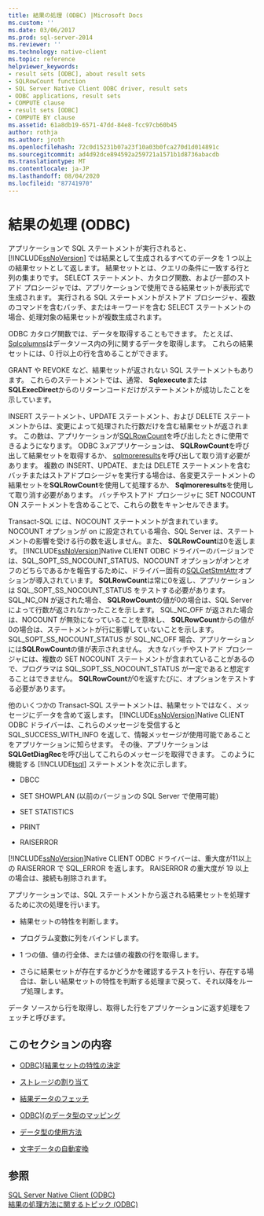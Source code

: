 ```yaml
---
title: 結果の処理 (ODBC) |Microsoft Docs
ms.custom: ''
ms.date: 03/06/2017
ms.prod: sql-server-2014
ms.reviewer: ''
ms.technology: native-client
ms.topic: reference
helpviewer_keywords:
- result sets [ODBC], about result sets
- SQLRowCount function
- SQL Server Native Client ODBC driver, result sets
- ODBC applications, result sets
- COMPUTE clause
- result sets [ODBC]
- COMPUTE BY clause
ms.assetid: 61a8db19-6571-47dd-84e8-fcc97cb60b45
author: rothja
ms.author: jroth
ms.openlocfilehash: 72c0d15231b07a23f10a03b0fca270d1d014891c
ms.sourcegitcommit: ad4d92dce894592a259721a1571b1d8736abacdb
ms.translationtype: MT
ms.contentlocale: ja-JP
ms.lasthandoff: 08/04/2020
ms.locfileid: "87741970"
---
```

# <a name="processing-results-odbc"></a>結果の処理 (ODBC)
  アプリケーションで SQL ステートメントが実行されると、[!INCLUDE[ssNoVersion](../../includes/ssnoversion-md.md)] では結果として生成されるすべてのデータを 1 つ以上の結果セットとして返します。 結果セットとは、クエリの条件に一致する行と列の集まりです。 SELECT ステートメント、カタログ関数、および一部のストアド プロシージャでは、アプリケーションで使用できる結果セットが表形式で生成されます。 実行される SQL ステートメントがストアド プロシージャ、複数のコマンドを含むバッチ、またはキーワードを含む SELECT ステートメントの場合、処理対象の結果セットが複数生成されます。  
  
 ODBC カタログ関数では、データを取得することもできます。 たとえば、 [Sqlcolumns](../native-client-odbc-api/sqlcolumns.md)はデータソース内の列に関するデータを取得します。 これらの結果セットには、0 行以上の行を含めることができます。  
  
 GRANT や REVOKE など、結果セットが返されない SQL ステートメントもあります。 これらのステートメントでは、通常、 **Sqlexecute**または**SQLExecDirect**からのリターンコードだけがステートメントが成功したことを示しています。  
  
 INSERT ステートメント、UPDATE ステートメント、および DELETE ステートメントからは、変更によって処理された行数だけを含む結果セットが返されます。 この数は、アプリケーションが[SQLRowCount](../native-client-odbc-api/sqlrowcount.md)を呼び出したときに使用できるようになります。 ODBC 3.*x*アプリケーションは、 **SQLRowCount**を呼び出して結果セットを取得するか、 [sqlmoreresults](../native-client-odbc-api/sqlmoreresults.md)を呼び出して取り消す必要があります。 複数の INSERT、UPDATE、または DELETE ステートメントを含むバッチまたはストアドプロシージャを実行する場合は、各変更ステートメントの結果セットを**SQLRowCount**を使用して処理するか、 **Sqlmoreresults**を使用して取り消す必要があります。 バッチやストアド プロシージャに SET NOCOUNT ON ステートメントを含めることで、これらの数をキャンセルできます。  
  
 Transact-SQL には、NOCOUNT ステートメントが含まれています。 NOCOUNT オプションが on に設定されている場合、SQL Server は、ステートメントの影響を受ける行の数を返しません。また、 **SQLRowCount**は0を返します。 [!INCLUDE[ssNoVersion](../../includes/ssnoversion-md.md)]Native CLIENT ODBC ドライバーのバージョンでは、SQL_SOPT_SS_NOCOUNT_STATUS、NOCOUNT オプションがオンとオフのどちらであるかを報告するために、ドライバー固有の[SQLGetStmtAttr](../native-client-odbc-api/sqlgetstmtattr.md)オプションが導入されています。 **SQLRowCount**は常に0を返し、アプリケーションは SQL_SOPT_SS_NOCOUNT_STATUS をテストする必要があります。 SQL_NC_ON が返された場合、 **SQLRowCount**の値が0の場合は、SQL Server によって行数が返されなかったことを示します。 SQL_NC_OFF が返された場合は、NOCOUNT が無効になっていることを意味し、 **SQLRowCount**からの値が0の場合は、ステートメントが行に影響していないことを示します。 SQL_SOPT_SS_NOCOUNT_STATUS が SQL_NC_OFF 場合、アプリケーションには**SQLRowCount**の値が表示されません。 大きなバッチやストアド プロシージャには、複数の SET NOCOUNT ステートメントが含まれていることがあるので、プログラマは SQL_SOPT_SS_NOCOUNT_STATUS が一定であると想定することはできません。 **SQLRowCount**が0を返すたびに、オプションをテストする必要があります。  
  
 他のいくつかの Transact-SQL ステートメントは、結果セットではなく、メッセージにデータを含めて返します。 [!INCLUDE[ssNoVersion](../../includes/ssnoversion-md.md)]Native CLIENT ODBC ドライバーは、これらのメッセージを受信すると SQL_SUCCESS_WITH_INFO を返して、情報メッセージが使用可能であることをアプリケーションに知らせます。 その後、アプリケーションは**SQLGetDiagRec**を呼び出してこれらのメッセージを取得できます。 このように機能する [!INCLUDE[tsql](../../includes/tsql-md.md)] ステートメントを次に示します。  
  
-   DBCC  
  
-   SET SHOWPLAN (以前のバージョンの SQL Server で使用可能)  
  
-   SET STATISTICS  
  
-   PRINT  
  
-   RAISERROR  
  
 [!INCLUDE[ssNoVersion](../../includes/ssnoversion-md.md)]Native CLIENT ODBC ドライバーは、重大度が11以上の RAISERROR で SQL_ERROR を返します。 RAISERROR の重大度が 19 以上の場合は、接続も削除されます。  
  
 アプリケーションでは、SQL ステートメントから返される結果セットを処理するために次の処理を行います。  
  
-   結果セットの特性を判断します。  
  
-   プログラム変数に列をバインドします。  
  
-   1 つの値、値の行全体、または値の複数の行を取得します。  
  
-   さらに結果セットが存在するかどうかを確認するテストを行い、存在する場合は、新しい結果セットの特性を判断する処理まで戻って、それ以降をループ処理します。  
  
 データ ソースから行を取得し、取得した行をアプリケーションに返す処理をフェッチと呼びます。  
  
## <a name="in-this-section"></a>このセクションの内容  
  
-   [ODBC&#41;&#40;結果セットの特性の決定](determining-the-characteristics-of-a-result-set-odbc.md)  
  
-   [ストレージの割り当て](assigning-storage.md)  
  
-   [結果データのフェッチ](fetching-result-data.md)  
  
-   [ODBC&#41;&#40;のデータ型のマッピング](mapping-data-types-odbc.md)  
  
-   [データ型の使用方法](data-type-usage.md)  
  
-   [文字データの自動変換](autotranslation-of-character-data.md)  
  
## <a name="see-also"></a>参照  
 [SQL Server Native Client &#40;ODBC&#41;](../native-client/odbc/sql-server-native-client-odbc.md)   
 [結果の処理方法に関するトピック &#40;ODBC&#41;](../../database-engine/dev-guide/processing-results-how-to-topics-odbc.md)  
  
  
